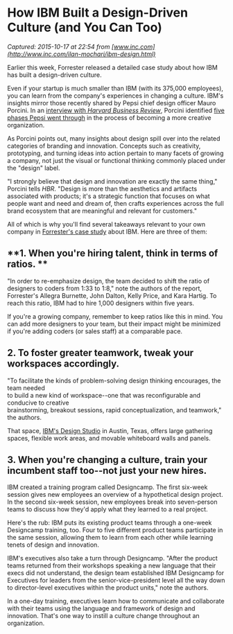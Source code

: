 # How IBM Built a Design-Driven Culture (and You Can Too)

_Captured: 2015-10-17 at 22:54 from [www.inc.com](http://www.inc.com/ilan-mochari/ibm-design.html)_

Earlier this week, Forrester released a detailed case study about how IBM has built a design-driven culture.

Even if your startup is much smaller than IBM (with its 375,000 employees), you can learn from the company's experiences in changing a culture. IBM's insights mirror those recently shared by Pepsi chief design officer Mauro Porcini. In an [interview with _Harvard Business Review_](https://hbr.org/2015/08/pepsicos-chief-design-officer-on-creating-an-organization-where-design-can-thrive), Porcini identified [five phases Pepsi went through](http://www.inc.com/ilan-mochari/5-ways-to-become-more-design-friendly.html) in the process of becoming a more creative organization.

As Porcini points out, many insights about design spill over into the related categories of branding and innovation. Concepts such as creativity, prototyping, and turning ideas into action pertain to many facets of growing a company, not just the visual or functional thinking commonly placed under the "design" label.

"I strongly believe that design and innovation are exactly the same thing," Porcini tells _HBR_. "Design is more than the aesthetics and artifacts associated with products; it's a strategic function that focuses on what people want and need and dream of, then crafts experiences across the full brand ecosystem that are meaningful and relevant for customers."

All of which is why you'll find several takeaways relevant to your own company in [Forrester's case study](http://www.forrester.com/pimages/rws/reprints/document/126002/oid/1-W5R03M) about IBM. Here are three of them:

## **1\. When you're hiring talent, think in terms of ratios. **

"In order to re-emphasize design, the team decided to shift the ratio of designers to coders from 1:33 to 1:8," note the authors of the report, Forrester's Allegra Burnette, John Dalton, Kelly Price, and Kara Hartig. To reach this ratio, IBM had to hire 1,000 designers within five years.

If you're a growing company, remember to keep ratios like this in mind. You can add more designers to your team, but their impact might be minimized if you're adding coders (or sales staff) at a comparable pace.

## 2\. To foster greater teamwork, tweak your workspaces accordingly. 

"To facilitate the kinds of problem-solving design thinking encourages, the team needed  
to build a new kind of workspace--one that was reconfigurable and conducive to creative  
brainstorming, breakout sessions, rapid conceptualization, and teamwork," the authors.

That space, [IBM's Design Studio](http://www-03.ibm.com/press/us/en/photo/42407.wss) in Austin, Texas, offers large gathering spaces, flexible work areas, and movable whiteboard walls and panels.

## 3\. When you're changing a culture, train your incumbent staff too--not just your new hires. 

IBM created a training program called Designcamp. The first six-week session gives new employees an overview of a hypothetical design project. In the second six-week session, new employees break into seven-person teams to discuss how they'd apply what they learned to a real project.

Here's the rub: IBM puts its existing product teams through a one-week Designcamp training, too. Four to five different product teams participate in the same session, allowing them to learn from each other while learning tenets of design and innovation.

IBM's executives also take a turn through Designcamp. "After the product teams returned from their workshops speaking a new language that their execs did not understand, the design team established IBM Designcamp for Executives for leaders from the senior-vice-president level all the way down to director-level executives within the product units," note the authors.

In a one-day training, executives learn how to communicate and collaborate with their teams using the language and framework of design and innovation. That's one way to instill a culture change throughout an organization.
